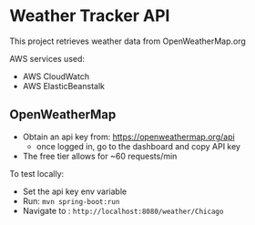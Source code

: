 # Weather Tracker API

This project retrieves weather data from OpenWeatherMap.org

AWS services used:
- AWS CloudWatch
- AWS ElasticBeanstalk

## OpenWeatherMap
- Obtain an api key from: https://openweathermap.org/api
  - once logged in, go to the dashboard and copy API key
- The free tier allows for ~60 requests/min


To test locally:
- Set the api key env variable 
- Run: `mvn spring-boot:run`
- Navigate to : `http://localhost:8080/weather/Chicago`

